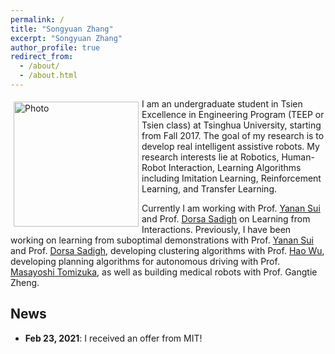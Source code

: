 ```yaml
---
permalink: /
title: "Songyuan Zhang"
excerpt: "Songyuan Zhang"
author_profile: true
redirect_from: 
  - /about/
  - /about.html
---
```


<p>
  <img src="https://syzhang092218-source.github.io/files/syzhang.jpg" alt="Photo" style="width: 200px;" hspace="5" vspace="5"/ align="left"> 
  I am an undergraduate student in Tsien Excellence in Engineering Program (TEEP or Tsien class) at Tsinghua University, starting from Fall 2017. The goal of my research is to develop real intelligent assistive robots. My research interests lie at Robotics, Human-Robot Interaction, Learning Algorithms including Imitation Learning, Reinforcement Learning, and Transfer Learning.
</p>

Currently I am working with Prof. [Yanan Sui](https://www.yanansui.com/) and Prof. [Dorsa Sadigh](https://dorsa.fyi/) on Learning from Interactions. Previously, I have been working on learning from suboptimal demonstrations with Prof. [Yanan Sui](https://www.yanansui.com/) and Prof. [Dorsa Sadigh](https://dorsa.fyi/), developing clustering algorithms with Prof. [Hao Wu](https://haowu1983.github.io/), developing planning algorithms for autonomous driving with Prof. [Masayoshi Tomizuka](https://msc.berkeley.edu/people/tomizuka.html), as well as building medical robots with Prof. Gangtie Zheng. 



## News

- **Feb 23, 2021**: I received an offer from MIT!